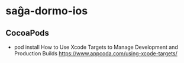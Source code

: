 # saĝa-dormo-ios

## CocoaPods
- pod install
   How to Use Xcode Targets to Manage Development and Production Builds
   https://www.appcoda.com/using-xcode-targets/